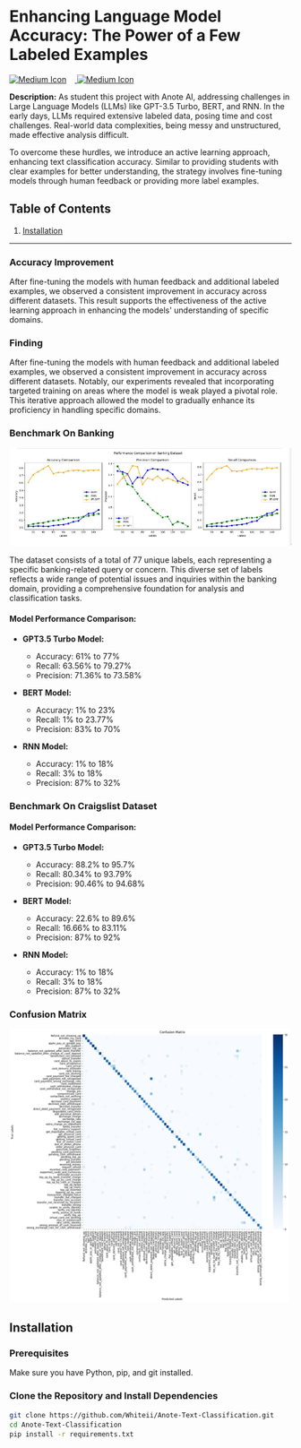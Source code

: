 # Enhancing Language Model Accuracy: The Power of a Few Labeled Examples
<a href="https://medium.com/@Liang./enhancing-language-model-accuracy-the-power-of-a-few-labeled-examples-92eae5771323">
  <img src="https://static.wikia.nocookie.net/logopedia/images/6/63/Colab_favicon_256px.png/revision/latest/scale-to-width-down/170?cb=20201019224542" alt="Medium Icon" width="32px" style="margin-right: 15px;">
  <img src="https://cdn-icons-png.flaticon.com/512/5968/5968906.png" alt="Medium Icon" width="32px">
</a>


**Description:**
As student this project with Anote AI, addressing challenges in Large Language Models (LLMs) like GPT-3.5 Turbo, BERT, and RNN. In the early days, LLMs required extensive labeled data, posing time and cost challenges. Real-world data complexities, being messy and unstructured, made effective analysis difficult.

To overcome these hurdles, we introduce an active learning approach, enhancing text classification accuracy. Similar to providing students with clear examples for better understanding, the strategy involves fine-tuning models through human feedback or providing more label examples.



## Table of Contents

1. [Installation](#installation)
---

### Accuracy Improvement
After fine-tuning the models with human feedback and additional labeled examples, we observed a consistent improvement in accuracy across different datasets. This result supports the effectiveness of the active learning approach in enhancing the models' understanding of specific domains.

### Finding
After fine-tuning the models with human feedback and additional labeled examples, we observed a consistent improvement in accuracy across different datasets. Notably, our experiments revealed that incorporating targeted training on areas where the model is weak played a pivotal role. This iterative approach allowed the model to gradually enhance its proficiency in handling specific domains.

### Benchmark On Banking
<p align="center">
  <img src="https://github.com/Whiteii/Anote-Text-Classification/blob/main/Banking%20Dataset/Overall%20Evaluation/OverallEvaluation_Banking.JPG" width="700">
</p>

The dataset consists of a total of 77 unique labels, each representing a specific banking-related query or concern. This diverse set of labels reflects a wide range of potential issues and inquiries within the banking domain, providing a comprehensive foundation for analysis and classification tasks.

#### Model Performance Comparison:
- **GPT3.5 Turbo Model:**
  - Accuracy: 61% to 77%
  - Recall: 63.56% to 79.27%
  - Precision: 71.36% to 73.58%

- **BERT Model:**
  - Accuracy: 1% to 23%
  - Recall: 1% to 23.77%
  - Precision: 83% to 70%

- **RNN Model:**
  - Accuracy: 1% to 18%
  - Recall: 3% to 18%
  - Precision: 87% to 32%

### Benchmark On Craigslist Dataset

#### Model Performance Comparison:
- **GPT3.5 Turbo Model:**
  - Accuracy: 88.2% to 95.7%
  - Recall: 80.34% to 93.79%
  - Precision: 90.46% to 94.68%

- **BERT Model:**
  - Accuracy: 22.6% to 89.6%
  - Recall: 16.66% to 83.11%
  - Precision: 87% to 92%

- **RNN Model:**
  - Accuracy: 1% to 18%
  - Recall: 3% to 18%
  - Precision: 87% to 32%








### Confusion Matrix
<img src="https://github.com/Whiteii/Anote-Text-Classification/blob/main/Banking%20Dataset/GPT3.5_Turbo/Evaluation/Confusion%20Matrix%20for%20Banking%20GPT3.5_Turbo%20Prediction.png" width="500">



## Installation

### Prerequisites

Make sure you have Python, pip, and git installed.

### Clone the Repository and Install Dependencies

```bash
git clone https://github.com/Whiteii/Anote-Text-Classification.git
cd Anote-Text-Classification
pip install -r requirements.txt
